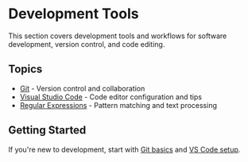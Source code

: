 # Development Tools

This section covers development tools and workflows for software development, version control, and code editing.

## Topics

- [Git](git/index.md) - Version control and collaboration
- [Visual Studio Code](vscode/index.md) - Code editor configuration and tips
- [Regular Expressions](regex/index.md) - Pattern matching and text processing

## Getting Started

If you're new to development, start with [Git basics](git/index.md) and [VS Code setup](vscode/index.md).
